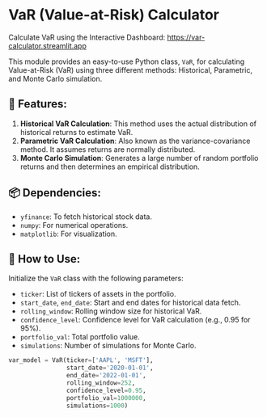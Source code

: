# VaR (Value-at-Risk) Calculator

Calculate VaR using the Interactive Dashboard: https://var-calculator.streamlit.app  

This module provides an easy-to-use Python class, `VaR`, for calculating Value-at-Risk (VaR) using three different methods: Historical, Parametric, and Monte Carlo simulation.

## 🚀 Features:

1. **Historical VaR Calculation**: This method uses the actual distribution of historical returns to estimate VaR.
2. **Parametric VaR Calculation**: Also known as the variance-covariance method. It assumes returns are normally distributed.
3. **Monte Carlo Simulation**: Generates a large number of random portfolio returns and then determines an empirical distribution.

## 📦 Dependencies:

- `yfinance`: To fetch historical stock data.
- `numpy`: For numerical operations.
- `matplotlib`: For visualization.

## 📖 How to Use:

Initialize the `VaR` class with the following parameters:

- `ticker`: List of tickers of assets in the portfolio.
- `start_date`, `end_date`: Start and end dates for historical data fetch.
- `rolling_window`: Rolling window size for historical VaR.
- `confidence_level`: Confidence level for VaR calculation (e.g., 0.95 for 95%).
- `portfolio_val`: Total portfolio value.
- `simulations`: Number of simulations for Monte Carlo.

```python
var_model = VaR(ticker=['AAPL', 'MSFT'], 
                start_date='2020-01-01', 
                end_date='2022-01-01', 
                rolling_window=252, 
                confidence_level=0.95, 
                portfolio_val=1000000, 
                simulations=1000)
